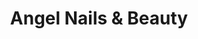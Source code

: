 ---
title: "Angel Nails & Beauty"
url: /barrow-in-furness/angel-nails-und-beauty/
shop: Kosmetik
---